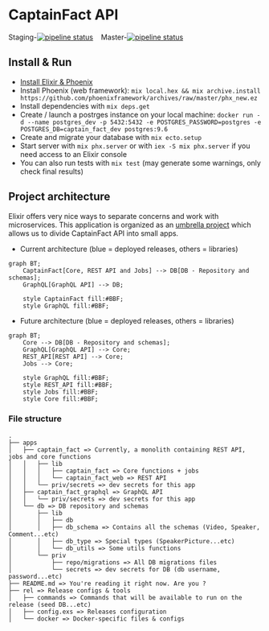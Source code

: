 # CaptainFact API

Staging-[![pipeline status](https://gitlab.com/CaptainFact/captain-fact-api/badges/staging/pipeline.svg)](https://gitlab.com/CaptainFact/captain-fact-api/commits/staging)
&nbsp;&nbsp;
Master-[![pipeline status](https://gitlab.com/CaptainFact/captain-fact-api/badges/master/pipeline.svg)](https://gitlab.com/CaptainFact/captain-fact-api/commits/master)

## Install & Run

  * [Install Elixir & Phoenix](https://elixir-lang.org/install.html)
  * Install Phoenix (web framework): `mix local.hex && mix archive.install https://github.com/phoenixframework/archives/raw/master/phx_new.ez`
  * Install dependencies with `mix deps.get`
  * Create / launch a postrges instance on your local machine:
  `docker run -d --name postgres_dev -p 5432:5432 -e POSTGRES_PASSWORD=postgres -e POSTGRES_DB=captain_fact_dev postgres:9.6`
  * Create and migrate your database with `mix ecto.setup`
  * Start server with `mix phx.server` or with `iex -S mix phx.server` if you need access to an Elixir console
  * You can also run tests with `mix test` (may generate some warnings, only check final results)

## Project architecture

Elixir offers very nice ways to separate concerns and work with microservices.
This application is organized as an [umbrella project](https://elixir-lang.org/getting-started/mix-otp/dependencies-and-umbrella-apps.html)
which allows us to divide CaptainFact API into small apps.

* Current architecture (blue = deployed releases, others = libraries)

```mermaid
graph BT;
    CaptainFact[Core, REST API and Jobs] --> DB[DB - Repository and schemas];
    GraphQL[GraphQL API] --> DB;
    
    style CaptainFact fill:#BBF;
    style GraphQL fill:#BBF;
```

* Future architecture (blue = deployed releases, others = libraries)

```mermaid
graph BT;
    Core --> DB[DB - Repository and schemas];
    GraphQL[GraphQL API] --> Core;
    REST_API[REST API] --> Core;
    Jobs --> Core;
    
    style GraphQL fill:#BBF;
    style REST_API fill:#BBF;
    style Jobs fill:#BBF;
    style Core fill:#BBF;
```

### File structure


```
.
├── apps
│   ├── captain_fact => Currently, a monolith containing REST API, jobs and core functions
│   │   ├── lib
│   │   │   ├── captain_fact => Core functions + jobs
│   │   │   └── captain_fact_web => REST API
│   │   └── priv/secrets => dev secrets for this app
│   ├── captain_fact_graphql => GraphQL API
│   │   └── priv/secrets => dev secrets for this app
│   └── db => DB repository and schemas
│       ├── lib
│       │   ├── db
│       │   ├── db_schema => Contains all the schemas (Video, Speaker, Comment...etc)
│       │   ├── db_type => Special types (SpeakerPicture...etc)
│       │   └── db_utils => Some utils functions
│       └── priv
│           ├── repo/migrations => All DB migrations files
│           └── secrets => dev secrets for DB (db username, password...etc)
├── README.md => You're reading it right now. Are you ?
├── rel => Release configs & tools
│   ├── commands => Commands that will be available to run on the release (seed DB...etc)
│   ├── config.exs => Releases configuration
│   └── docker => Docker-specific files & configs
```
